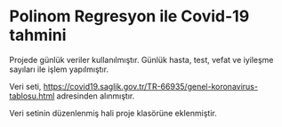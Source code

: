 # Polinom Regresyon ile Covid-19 tahmini

Projede günlük veriler kullanılmıştır. Günlük hasta, test, vefat ve iyileşme sayıları ile işlem yapılmıştır.

Veri seti, https://covid19.saglik.gov.tr/TR-66935/genel-koronavirus-tablosu.html adresinden alınmıştır.

Veri setinin düzenlenmiş hali proje klasörüne eklenmiştir.
